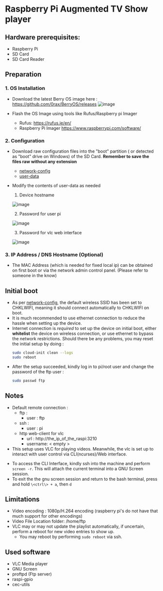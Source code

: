 # Raspberry Pi Augmented TV Show player 

## Hardware prerequisites:
- Raspberry Pi
- SD Card
- SD Card Reader

## Preparation
### 1. OS Installation

- Download the latest Berry OS image here : https://github.com/0rax/BerryOS/releases
  ![image](https://github.com/B83C/raspi_video/assets/72597973/fa578165-98bd-4a53-b8d1-d2521c7ee24e)

- Flash the OS Image using tools like Rufus/Raspberry pi Imager 
  - Rufus: https://rufus.ie/en/
  - Raspberry Pi Imager https://www.raspberrypi.com/software/

### 2. Configuration

- Download raw configuration files into the "boot" partition ( or detected as "boot" drive on Windows) of the SD Card. **Remember to save the files raw without any extension**
  * [network-config](network-config?raw=1)
  * [user-data](user-data?raw=1)
 
- Modify the contents of user-data as needed
  1) Device hostname
  
    ![image](https://github.com/B83C/raspi_video/assets/72597973/bdee83b5-50ef-4f94-bde7-ad8b4a0ac2f9)
    
  2) Password for user pi

    ![image](https://github.com/B83C/raspi_video/assets/72597973/6326770f-8cc9-4637-821d-89cc66e6020c)
    
  3) Password for vlc web interface

    ![image](https://github.com/B83C/raspi_video/assets/72597973/a61468cb-a0ea-485e-b63b-12c51db3cc13)
    

### 3. IP Address / DNS Hostname (Optional)
  - The MAC Address (which is needed for fixed local ip) can be obtained on first boot or via the network admin control panel. (Please refer to someone in the know)

## Initial boot
- As per [network-config](network-config?raw=1), the default wireless SSID has been set to CHKLWIFI, meaning it should connect automatically to CHKLWIFI on boot.
- It is much recommended to use ethernet connection to reduce the hassle when setting up the device.
- Internet connection is *required* to set up the device on initial boot, either **whitelist** the device on wireless connection, or use ethernet to bypass the network restrictions. Should there be any problems, you may reset the initial setup by doing :
  ```sh
  sudo cloud-init clean --logs
  sudo reboot
  ```
- After the setup succeeded, kindly log in to pi/root user and change the password of the ftp user : 
  ```sh
  sudo passwd ftp
  ```
  
## Notes
- Default remote connection :
  * ftp : 
    - user : ftp
  * ssh : 
    - user : pi
  * http web-client for vlc
    - url : http://the_ip_of_the_raspi:3210
    - username: < empty >
 - This setup uses VLC for playing videos. Meanwhile, the vlc is set up to interact with user control via CLI(ncurses)/Web interface.
  * To access the CLI Interface, kindly ssh into the machine and perform `screen -r`. This will attach the current terminal into a GNU Screen session.
  * To exit the the gnu screen session and return to the bash terminal, press and hold `\<ctrl\> + a`, then `d`

## Limitations
- Video encoding : 1080p/H.264 encoding (raspberry pi's do not have that much support for other encodings)
- Video File Location
    folder: /home/ftp
- VLC may or may not update the playlist automatically, if uncertain, perform a reboot for new video entries to show up.
  * You may reboot by performing `sudo reboot` via ssh.
  
## Used software
  - VLC Media player
  - GNU Screen
  - proftpd (Ftp server)
  - raspi-gpio
  - cec-utils
